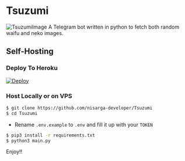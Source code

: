 # Tsuzumi
![TsuzumiImage](https://i.waifu.pics/pfkhW0K.png)
A Telegram bot written in python to fetch both random waifu and neko images.

## Self-Hosting

### Deploy To Heroku

[![Deploy](https://www.herokucdn.com/deploy/button.svg)](https://heroku.com/deploy)


### Host Locally or on VPS

```sh
$ git clone https://github.com/nisarga-developer/Tsuzumi
$ cd Tsuzumi
```

* Rename `.env.example` to `.env` and fill it up with your `TOKEN`

```sh
$ pip3 install -r requirements.txt
$ python3 main.py
```
Enjoy!!
